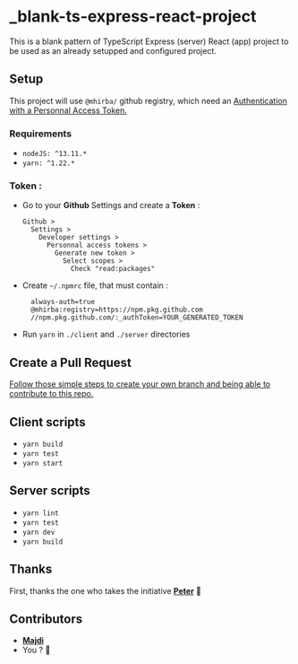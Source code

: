 # \_blank-ts-express-react-project

This is a blank pattern of TypeScript Express (server) React (app) project to be used as an already setupped and configured project.

## Setup

This project will use `@mhirba/` github registry, which need an [Authentication with a Personnal Access Token.](https://help.github.com/en/packages/using-github-packages-with-your-projects-ecosystem/configuring-npm-for-use-with-github-packages)

### Requirements
- `nodeJS: ^13.11.*`
- `yarn: ^1.22.*`

### Token :
  - Go to your **Github** Settings and create a **Token** :
    ```
    Github >
      Settings >
        Developer settings >
          Personnal access tokens >
            Generate new token >
              Select scopes >
                Check "read:packages"
    ```
  - Create `~/.npmrc` file, that must contain :
    ```
      always-auth=true
      @mhirba:registry=https://npm.pkg.github.com
      //npm.pkg.github.com/:_authToken=YOUR_GENERATED_TOKEN
    ```
  - Run `yarn` in `./client` and `./server` directories
  
## Create a Pull Request

[Follow those simple steps to create your own branch and being able to contribute to this repo.](http://kbroman.org/github_tutorial/pages/fork.html)

## Client scripts

- `yarn build`
- `yarn test`
- `yarn start`

## Server scripts

- `yarn lint`
- `yarn test`
- `yarn dev`
- `yarn build`

## Thanks

First, thanks the one who takes the initiative [**Peter**](https://github.com/Seedockh/) 🖖

## Contributors

- [**Majdi**](https://github.com/majdi/)
- You ? 💪
